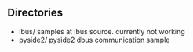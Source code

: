 ## Directories

- ibus/     samples at ibus source. currently not working
- pyside2/  pyside2 dbus communication sample

